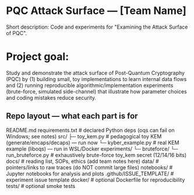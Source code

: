 ﻿# PQC Attack Surface — [Team Name]
Short description: Code and experiments for "Examining the Attack Surface of PQC".

# Project goal:
Study and demonstrate the attack surface of Post-Quantum Cryptography (PQC) by (1) building small, toy implementations to learn internal data flows and (2) running reproducible algorithmic/implementation experiments (brute-force, simulated side-channel) that illustrate how parameter choices and coding mistakes reduce security.

## Repo layout — what each part is for
README.md
requirements.txt         # declared Python deps (oqs can fail on Windows; see notes)
src/
  ├─ toy_kem.py          # pedagogical toy KEM (generate/encaps/decaps) — run now
  └─ kyber_example.py    # real KEM example (liboqs) — run in WSL/Docker
experiments/
  └─ bruteforce/
      └─ run_bruteforce.py  # exhaustively brute-force toy_kem secret (12/14/16 bits)
docs/                    # reading list, SOPs, ethics (add team notes here)
data/                    # pointers/links to raw traces (do NOT commit large files)
notebooks/               # Jupyter notebooks for analysis and plots
.github/ISSUE_TEMPLATE/  # experiment issue template
docker/                  # optional Dockerfile for reproducibility
tests/                   # optional smoke tests
